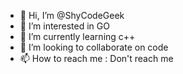 - 👋 Hi, I’m @ShyCodeGeek
- 👀 I’m interested in GO
- 🌱 I’m currently learning c++
- 💞️ I’m looking to collaborate on code
- 📫 How to reach me : Don't reach me

<!---
ShyCodeGeek/ShyCodeGeek is a ✨ special ✨ repository because its `README.md` (this file) appears on your GitHub profile.
You can click the Preview link to take a look at your changes.
--->

